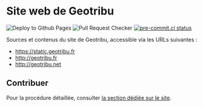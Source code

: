 # Site web de Geotribu

![Deploy to Github Pages](https://github.com/geotribu/website/workflows/Deploy%20to%20Github%20Pages/badge.svg)
![Pull Request Checker](https://github.com/geotribu/website/workflows/Pull%20Request%20Checker/badge.svg)
[![pre-commit.ci status](https://results.pre-commit.ci/badge/github/geotribu/website/master.svg)](https://results.pre-commit.ci/latest/github/geotribu/website/master)

Sources et contenus du site de Geotribu, accessible via les URLs suivantes :

- <https://static.geotribu.fr>
- <http://geotribu.fr>
- <http://geotribu.net>

## Contribuer

Pour la procédure détaillée, consulter [la section dédiée sur le site](https://static.geotribu.fr/contribuer/introduction/).
